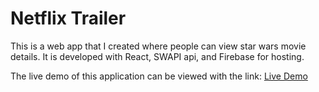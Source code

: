 # Netflix Trailer

This is a web app that I created where people can view star wars movie details.
It is developed with React, SWAPI api, and Firebase for hosting.

The live demo of this application can be viewed with the link:
[Live Demo](https://swapi-movies.web.app/)
